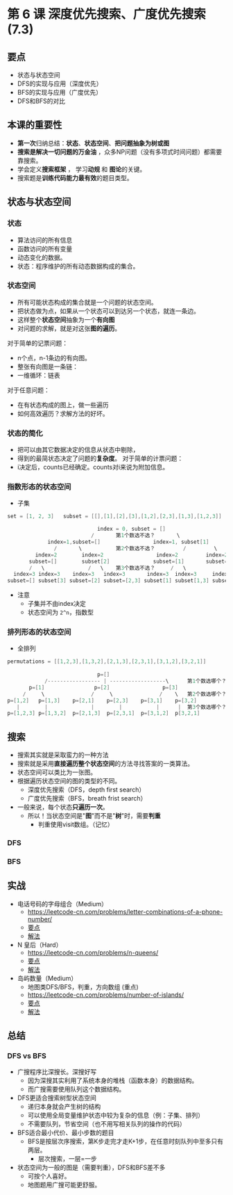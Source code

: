 # 第 6 课 深度优先搜索、广度优先搜索 (7.3)

## 要点
- 状态与状态空间
- DFS的实现与应用（深度优先）
- BFS的实现与应用（广度优先）
- DFS和BFS的对比

## 本课的重要性
- **第一次**归纳总结：**状态**、**状态空间**、**把问题抽象为树或图**
- **搜索是解决一切问题的万金油** ，众多NP问题（没有多项式时间问题）都需要靠搜索。
- 学会定义**搜索框架** ， 学习**动规** 和 **图论**的关键。
- 搜索题是**训练代码能力最有效**的题目类型。

## 状态与状态空间
### 状态
- 算法访问的所有信息
- 函数访问的所有变量
- 动态变化的数据。
- 状态：程序维护的所有动态数据构成的集合。

### 状态空间
- 所有可能状态构成的集合就是一个问题的状态空间。
- 把状态做为点，如果从一个状态可以到达另一个状态，就连一条边。
- 这样整个**状态空间**抽象为一个**有向图**
- 对问题的求解，就是对这张**图的遍历**。

对于简单的记票问题：
  - n个点，n-1条边的有向图。
  - 整张有向图是一条链： 
 - 一维循环：链表

对于任意问题：
  - 在有状态构成的图上，做一些遍历
  - 如何高效遍历？求解方法的好坏。

### 状态的简化
  - 把可以由其它数据决定的信息从状态中剔除，
  - 得到的最简状态决定了问题的**复杂度**。
对于简单的计票问题：
  - i决定后，counts已经确定。counts对i来说为附加信息。  

### 指数形态的状态空间
- 子集
```c
set = [1, 2, 3]   subset = [[],[1],[2],[3],[1,2],[2,3],[1,3],[1,2,3]]

                             index = 0, subset = []
                           /       第1个数选不选？       \
             index=1,subset=[]                 index=1, subset[1]
               /       \           第2个数选不选？         /         \   
         index=2        index=2                 index=2         index=2
       subset=[]        subset[2]              subset=[1]       subset=[1,2]
       /   \              /   \    第3个数选不选？     /   \               /       \
  index=3 index=3    index=3   index=3       index=3  index=3     index=3     index=3
subset=[] subset[3] subset=[2] subset=[2,3] subset[1] subset[1,3] subset[1,2] subset[1,2,3] 
```
- 注意
  - 子集并不由index决定
  - 状态空间为 `2^n`，指数型
### 排列形态的状态空间
- 全排列
```c
permutations = [[1,2,3],[1,3,2],[2,1,3],[2,3,1],[3,1,2],[3,2,1]]
        
                             p=[]           
            /----------------- | ------------------\      第1个数选哪个？                    
       p=[1]                p=[2]                 p=[3]
     /     \               /     \               /    \   第2个数选哪个？
p=[1,2]   p=[1,3]    p=[2,1]    p=[2,3]    p=[3,1]    p=[3,2]
   |        |              |        |           |      |  第3个数选哪个？
p=[1,2,3] p=[1,3,2]  p=[2,1,3]  p=[2,3,1]  p=[3,1,2]  p[3,2,1]
```
## 搜索
- 搜索其实就是采取蛮力的一种方法
- 搜索就是采用**直接遍历整个状态空间**的方法寻找答案的一类算法。
- 状态空间可以类比为一张图。  
- 根据遍历状态空间的图的类型的不同。
  - 深度优先搜索（DFS，depth first search）
  - 广度优先搜索（BFS，breath frist search）
- 一般来说，每个状态**只遍历一次**。
  - 所以！当状态空间是"**图**"而不是"**树**"时，需要**判重**
    - 判重使用visit数组。（记忆）
### DFS
### BFS
## 实战
- 电话号码的字母组合（Medium）
    - https://leetcode-cn.com/problems/letter-combinations-of-a-phone-number/
    - [要点](../week03/in-action/10/README.md)
    - [解法](../week03/in-action/10/letter_combinations_phone_number.cpp)
- N 皇后（Hard）
    - https://leetcode-cn.com/problems/n-queens/
    - [要点](../week03/in-action/11/README.md)
    - [解法](../week03/in-action/11/n_queens.cpp)
- 岛屿数量（Medium）
    - 地图类DFS/BFS，判重，方向数组 (重点)
    - https://leetcode-cn.com/problems/number-of-islands/
    - [要点](../week03/in-action/12/README.md)
    - [解法](../week03/in-action/11/n_queens.cpp)

## 总结
### DFS vs BFS
 - 广搜程序比深搜长。深搜好写
   - 因为深搜其实利用了系统本身的堆栈（函数本身）的数据结构。
   - 而广搜需要使用队列这个数据结构。
 - DFS更适合搜索树型状态空间
   - 递归本身就会产生树的结构
   - 可以使用全局变量维护状态中较为复杂的信息（例：子集、排列）
   - 不需要队列，节省空间（也不用写相关队列的操作的代码）
 - BFS适合最小代价、最小步数的题目
   - BFS是按层次序搜索，第K步走完才走K+1步，在任意时刻队列中至多只有两层。
     - 层次搜索，一层=一步
 - 状态空间为一般的图是（需要判重），DFS和BFS差不多
   - 可按个人喜好。
   - 地图题用广搜可能更舒服。 

